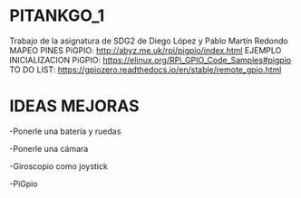 # PITANKGO_1

Trabajo de la asignatura de SDG2 de Diego López y Pablo Martín Redondo
MAPEO PINES PiGPIO:
http://abyz.me.uk/rpi/pigpio/index.html
EJEMPLO INICIALIZACION PiGPIO:
https://elinux.org/RPi_GPIO_Code_Samples#pigpio
TO DO LIST:
https://gpiozero.readthedocs.io/en/stable/remote_gpio.html


# IDEAS MEJORAS
-Ponerle una batería y ruedas

-Ponerle una cámara

-Giroscopio como joystick

-PiGpio
